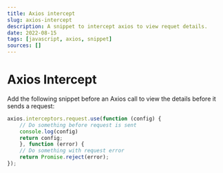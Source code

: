 ```yaml
---
title: Axios intercept
slug: axios-intercept
description: A snippet to intercept axios to view requet details.
date: 2022-08-15
tags: [javascript, axios, snippet]
sources: []
---
```


# Axios Intercept

Add the following snippet before an Axios call to view the details before it sends a request:

```js
axios.interceptors.request.use(function (config) {
    // Do something before request is sent
    console.log(config)
    return config;
    }, function (error) {
    // Do something with request error
    return Promise.reject(error);
});
```
